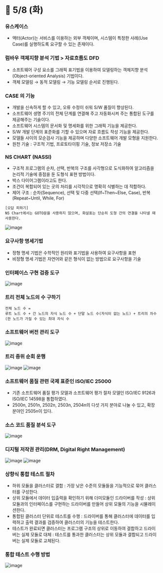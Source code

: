 # 📌 5/8 (화)
### 유스케이스 
- 액터(Actor)는 서비스를 이용하는 외부 객체이며, 시스템이 특정한 사례(Use Case)를 실행하도록 요구할 수 있는 존재이다.

### 럼바우 객체지향 분석 기법 > 자료흐름도 DFD 
- 소프트웨어 구성 요소를 그래픽 표기법을 이용하여 모델링하는 객체지향 분석(Object-oriented Analysis) 기법이다.
- 객체 모델링 → 동적 모델링 → 기능 모델링 순서로 진행된다.

### CASE 의 기능
- 개발을 신속하게 할 수 있고, 오류 수정이 쉬워 S/W 품질이 향상된다.
- 소프트웨어 생명 주기의 전체 단계를 연결해 주고 자동화시켜 주는 통합된 도구를 제공해주는 기술이다.
- 소프트웨어 시스템의 문서화 및 명세화를 위한 그래픽 기능을 제공한다.
- S/W 개발 단계의 표준화를 기할 수 있으며 자료 흐름도 작성 기능을 제공한다.
- 모델들 사이의 모순검사 기능을 제공하며 다양한 소프트웨어 개발 모형을 지원한다.
- 원천 기술 : 구조적 기법, 프로토타이핑 기술, 정보 저장소 기술

### NS CHART (NASSI)
- 구조적 프로그램의 순차, 선택, 반복의 구조를 사각형으로 도식화하여 알고리즘을 논리적 기술에 중점을 둔 도형식 표현 방법이다.
- 박스 다이어그램이라고도 한다.
- 조건이 복합되어 있는 곳의 처리를 시각적으로 명확히 식별하는 데 적합하다.
- 제어 구조 : 순차(Sequence), 선택 및 다중 선택(If~Then~Else, Case), 반복(Repeat~Until, While, For)

```
[오답 피하기]
NS Chart에서는 GOTO문을 사용하지 않으며, 화살표는 단순히 도형 간의 연결을 나타낼 때 사용한다.
```

![image](https://github.com/user-attachments/assets/41593b45-9352-4546-80f6-a27e0cf02aa1)

### 요구사항 명세기법
- 정형 명세 기법은 수학적인 원리와 표기법을 사용하여 요구사항을 표현
- 비정형 명세 기법은 자연어와 같은 형식이 없는 방법으로 요구사항을 기술

### 인터페이스 구현 검증 도구 
![image](https://github.com/user-attachments/assets/44a6ef05-eea2-4055-8f4f-aa5b68102dbd)

### 트리 전체 노드의 수 구하기 
```
전체 노드 수 =
루트 노드 수 + 간 노드의 자식 노드 수 + 단말 노드 수(자식이 없는 노드) + 트리의 차수(한 노드가 가질 수 있는 최대 자식 수
```

### 소프트웨어 버전 관리 도구
![image](https://github.com/user-attachments/assets/8f877a00-7d92-4852-b883-a4e85cb5aa34)

### 트리 중위 순회 운행 
![image](https://github.com/user-attachments/assets/1817663b-670b-4950-aa15-c2009ec11867)
![image](https://github.com/user-attachments/assets/d034b025-16eb-4655-8bff-e60925f93119)

### 소프트웨어 품질 관련 국제 표준인 ISO/IEC 25000
- 기존 소프트웨어 품질 평가 모델과 소프트웨어 평가 절차 모델인 ISO/IEC 9126과 ISO/IEC 14598을 통합하였다.
- 2500n, 2501n, 2502n, 2503n, 2504n의 다섯 가지 분야로 나눌 수 있고, 확장 분야인 2505n이 있다.

### 소스 코드 품질 분석 도구 
![image](https://github.com/user-attachments/assets/86e8c673-ac4d-4cb3-afd5-7c37a83ab9ad)

### 디지털 저작권 관리(DRM, Digital Right Management)
![image](https://github.com/user-attachments/assets/e2e3e3b2-b16f-4988-9236-c31c7daa2aee)
![image](https://github.com/user-attachments/assets/9901d8a4-25f1-4026-8199-e68bd8c284b3)

### 상향식 통합 테스트 절차
- 하위 모듈을 클러스터로 결합 : 가장 낮은 수준의 모듈들을 기능적으로 묶어 클러스터를 구성한다.
- 상위 모듈에서 데이터 입출력을 확인하기 위해 더미모듈인 드라이버를 작성 : 상위 모듈과의 인터페이스를 구현하는 드라이버를 만들어 상위 모듈의 기능을 시뮬레이션한다.
- 통합된 클러스터 단위로 테스트를 수행 : 드라이버를 통해 클러스터에 데이터를 입력하고 출력 결과를 검증하여 클러스터의 기능을 테스트한다.
- 테스트가 완료되면 클러스터는 프로그램 구조의 상위로 이동하여 결합하고 드라이버는 실제 모듈로 대체 : 테스트를 통과한 클러스터는 상위 모듈과 결합되고 드라이버는 실제 모듈로 교체된다.

### 통합 테스트 수행 방법 
![image](https://github.com/user-attachments/assets/769cd49b-a57b-4941-b294-e05e572e2533)


